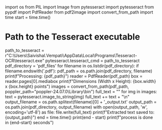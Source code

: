 import os
from PIL import Image
from pytesseract import pytesseract
from pypdf import PdfReader
from pdf2image import convert_from_path
import time
start = time.time()
# Path to the Tesseract executable
path_to_tesseract = r"C:\\Users\\Saivishal.Vempati\\AppData\\Local\\Programs\\Tesseract-OCR\\tesseract.exe"
pytesseract.tesseract_cmd = path_to_tesseract
pdf_directory = 'pdf_files'
for filename in os.listdir(pdf_directory):
    if filename.endswith('.pdf'):
        pdf_path = os.path.join(pdf_directory, filename)
        print(f"Processing: {pdf_path}")
        reader = PdfReader(pdf_path)
        box = reader.pages[0].mediabox
        print(f"Dimensions (Width x Height): {box.width} x {box.height} points")
        images = convert_from_path(pdf_path, poppler_path="poppler-24.07.0\\Library\\bin")
        full_text = ""
        for img in images:
            text = pytesseract.image_to_string(img)
            full_text += text + "\n"
        output_filename = os.path.splitext(filename)[0] + '_output.txt'
        output_path = os.path.join(pdf_directory, output_filename)
        with open(output_path, 'w', encoding='utf-8') as file:
            file.write(full_text)
        print(f"Extracted text saved to: {output_path}")
end = time.time()
print(end - start)
print(f"process is done in {end-start} seconds")
